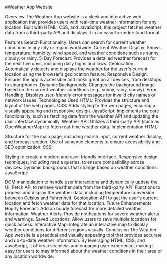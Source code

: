 #Weather App Website

Overview
The Weather App website is a sleek and interactive web application that provides users with real-time weather information for any location. Built with HTML, CSS, and JavaScript, this project fetches weather data from a third-party API and displays it in an easy-to-understand format.

Features
Search Functionality: Users can search for current weather conditions in any city or region worldwide.
Current Weather Display: Shows temperature, humidity, wind speed, and weather conditions such as sunny, cloudy, or rainy.
5-Day Forecast: Provides a detailed weather forecast for the next five days, including daily highs and lows.
Geolocation: Automatically detects and displays the weather for the user's current location using the browser's geolocation feature.
Responsive Design: Ensures the app is accessible and looks great on all devices, from desktops to smartphones.
Dynamic Backgrounds: Changes the background image based on the current weather conditions (e.g., sunny, rainy, snowy).
Error Handling: Displays user-friendly error messages for invalid city names or network issues.
Technologies Used
HTML: Provides the structure and layout of the web pages.
CSS: Adds styling to the web pages, ensuring a visually appealing and responsive design.
JavaScript: Implements the core functionality, such as fetching data from the weather API and updating the user interface dynamically.
Weather API: Utilizes a third-party API (such as OpenWeatherMap) to fetch real-time weather data.
Implementation
HTML:

Structure for the main page, including search input, current weather display, and forecast section.
Use of semantic elements to ensure accessibility and SEO optimization.
CSS:

Styling to create a modern and user-friendly interface.
Responsive design techniques, including media queries, to ensure compatibility across devices.
Dynamic backgrounds that change based on weather conditions.
JavaScript:

DOM manipulation to handle user interactions and dynamically update the UI.
Fetch API to retrieve weather data from the third-party API.
Functions to process and display the weather data, including temperature conversion between Celsius and Fahrenheit.
Geolocation API to get the user's current location and fetch weather data for that location.
Future Enhancements
Hourly Forecast: Add an hourly forecast for more detailed weather information.
Weather Alerts: Provide notifications for severe weather alerts and warnings.
Saved Locations: Allow users to save multiple locations for quick access.
Interactive Map: Integrate an interactive map to display weather conditions for different regions visually.
Conclusion
The Weather App website is a practical and visually appealing tool that provides accurate and up-to-date weather information. By leveraging HTML, CSS, and JavaScript, it offers a seamless and engaging user experience, making it easy for users to stay informed about the weather conditions in their area or any location worldwide.
